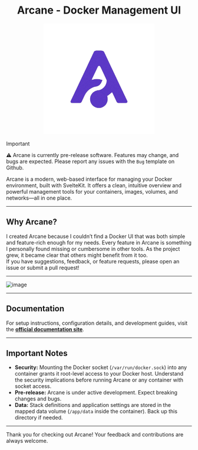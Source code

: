 <h1 align="center">Arcane - Docker Management UI</h1>

<p align="center">
  <img src=".github/assets/arcane.png" alt="Arcane Logo" width="300" height="300"/>
</p>

> [!IMPORTANT]  
> **⚠️** Arcane is currently pre-release software. Features may change, and bugs are expected. Please report any issues with the `Bug` template on Github.

Arcane is a modern, web-based interface for managing your Docker environment, built with SvelteKit. It offers a clean, intuitive overview and powerful management tools for your containers, images, volumes, and networks—all in one place.

---

## Why Arcane?

I created Arcane because I couldn’t find a Docker UI that was both simple and feature-rich enough for my needs. Every feature in Arcane is something I personally found missing or cumbersome in other tools. As the project grew, it became clear that others might benefit from it too.  
If you have suggestions, feedback, or feature requests, please open an issue or submit a pull request!

---

<img width="1682" alt="image" src="https://github.com/user-attachments/assets/3389dffb-b27b-4cff-aace-a8751008c983" />


---

## Documentation

For setup instructions, configuration details, and development guides, visit the **[official documentation site](https://arcane.ofkm.dev)**.

---

## Important Notes

- **Security:** Mounting the Docker socket (`/var/run/docker.sock`) into any container grants it root-level access to your Docker host. Understand the security implications before running Arcane or any container with socket access.
- **Pre-release:** Arcane is under active development. Expect breaking changes and bugs.
- **Data:** Stack definitions and application settings are stored in the mapped data volume (`/app/data` inside the container). Back up this directory if needed.

---

Thank you for checking out Arcane! Your feedback and contributions are always welcome.
